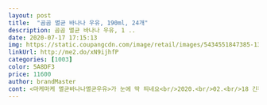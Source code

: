 ```yaml
---
layout: post 
title:  "곰곰 멸균 바나나 우유, 190ml, 24개" 
description: 곰곰 멸균 바나나 우유, 1 ..
date: 2020-07-17 17:15:13 
img: https://static.coupangcdn.com/image/retail/images/5434551847385-1315dc61-4986-4210-96a9-38fa5eda0a6b.jpg 
linkUrl: http://me2.do/xN9ijhfP 
categories: [1003] 
color: 5A8DF3 
price: 11600 
author: brandMaster 
cont: <마케마케 멸균바나나멸균우유>가 눈에 딱 띄네요<br/>2020.<br/>02.<br/>18 긴편이구요<br/>5월 초에 샀는데 유통기한은 10월 15일입니다.<br/><br/>가격대가 ㅎ<br/>가격대는 메리트있구요<br/>가격대도 저렴해서<br/>가꼼 달달한 바나나맛이 생각날때<br/>가끔 먹여야겠어요ㅎ<br/>간식으로 괜츈요<br/>같이 노는 다른집 아이는 바나나 우유 비선호라는데 친구랑 먹어서일까요, 아니면 맛이 달라서일까요? 이 친구도 잘먹네요.<br/> 개당 500원 못되는 가격이니 부담 없고, 원유는 연세우유니 믿을만 하고.<br/>.<br/> 여러모로 저는 마음에 듭니다.<br/><br/>그래도 찌그러짐없이왔지만 테입이 붙어있어서 팩이 찢어질까두려웠는데 괜찮네요ㅎ<br/>기한도 넉넉하고 색상은 노란색은 아니고 요쿠르트색이네요<br/>냉장보관해서<br/>달달하게 땡길때<br/>달달한 맛은 있는데<br/> 
---
```

 